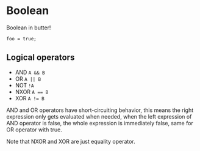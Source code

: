 # Boolean

Boolean in butter!

```butter
foo = true;
```

## Logical operators

- AND `A && B`
- OR `A || B`
- NOT `!A`
- NXOR `A == B`
- XOR `A != B`

AND and OR operators have short-circuiting behavior, this means the right expression only gets evaluated when needed, when the left expression of AND operator is false, the whole expression is immediately false, same for OR operator with true.

Note that NXOR and XOR are just equality operator.
